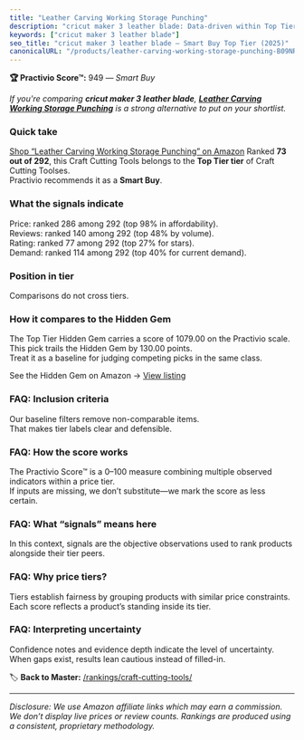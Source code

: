 ```yaml
---
title: "Leather Carving Working Storage Punching"
description: "cricut maker 3 leather blade: Data-driven within Top Tier ranking using the Practivio Score™. Positioned by quality, value, demand, findability, momentum."
keywords: ["cricut maker 3 leather blade"]
seo_title: "cricut maker 3 leather blade — Smart Buy Top Tier (2025)"
canonicalURL: "/products/leather-carving-working-storage-punching-B09NRFW5GK/"
---
```


**🏆 Practivio Score™:** 949 — _Smart Buy_


*If you're comparing **cricut maker 3 leather blade**, **[Leather Carving Working Storage Punching](https://www.amazon.com/dp/B09NRFW5GK?tag=practivio-20)** is a strong alternative to put on your shortlist.*
### Quick take
[Shop “Leather Carving Working Storage Punching” on Amazon](https://www.amazon.com/dp/B09NRFW5GK?tag=practivio-20)
Ranked **73 out of 292**, this Craft Cutting Tools belongs to the **Top Tier tier** of Craft Cutting Toolses.  
Practivio recommends it as a **Smart Buy**.

### What the signals indicate
Price: ranked 286 among 292 (top 98% in affordability).  
Reviews: ranked 140 among 292 (top 48% by volume).  
Rating: ranked 77 among 292 (top 27% for stars).  
Demand: ranked 114 among 292 (top 40% for current demand).

### Position in tier
Comparisons do not cross tiers.

### How it compares to the Hidden Gem
The Top Tier Hidden Gem carries a score of 1079.00 on the Practivio scale.  
This pick trails the Hidden Gem by 130.00 points.  
Treat it as a baseline for judging competing picks in the same class.  

See the Hidden Gem on Amazon → [View listing](https://www.amazon.com/dp/B016LDV41S?tag=practivio-20)

### FAQ: Inclusion criteria
Our baseline filters remove non-comparable items.  
That makes tier labels clear and defensible.

### FAQ: How the score works
The Practivio Score™ is a 0–100 measure combining multiple observed indicators within a price tier.  
If inputs are missing, we don’t substitute—we mark the score as less certain.

### FAQ: What “signals” means here
In this context, signals are the objective observations used to rank products alongside their tier peers.

### FAQ: Why price tiers?
Tiers establish fairness by grouping products with similar price constraints.  
Each score reflects a product’s standing inside its tier.

### FAQ: Interpreting uncertainty
Confidence notes and evidence depth indicate the level of uncertainty.  
When gaps exist, results lean cautious instead of filled-in.


🏷️ **Back to Master:** [/rankings/craft-cutting-tools/](/rankings/craft-cutting-tools/)

---
_Disclosure: We use Amazon affiliate links which may earn a commission. We don’t display live prices or review counts. Rankings are produced using a consistent, proprietary methodology._
